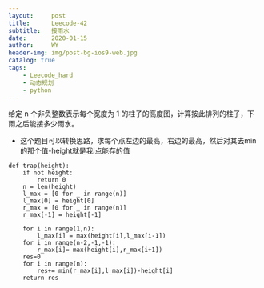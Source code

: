 ```yaml
---
layout:     post
title:      Leecode-42
subtitle:   接雨水
date:       2020-01-15
author:     WY
header-img: img/post-bg-ios9-web.jpg
catalog: true
tags:
    - Leecode_hard
    - 动态规划
    - python
---
```


给定 n 个非负整数表示每个宽度为 1 的柱子的高度图，计算按此排列的柱子，下雨之后能接多少雨水。

- 这个题目可以转换思路，求每个点左边的最高，右边的最高，然后对其去min的那个值-height就是我i点能存的值


```
def trap(height):
    if not height:
        return 0
    n = len(height)
    l_max = [0 for _ in range(n)]
    l_max[0] = height[0]
    r_max = [0 for _ in range(n)]
    r_max[-1] = height[-1]

    for i in range(1,n):
        l_max[i] = max(height[i],l_max[i-1])
    for i in range(n-2,-1,-1):
        r_max[i]= max(height[i],r_max[i+1])
    res=0
    for i in range(n):
        res+= min(r_max[i],l_max[i])-height[i]
    return res

```
